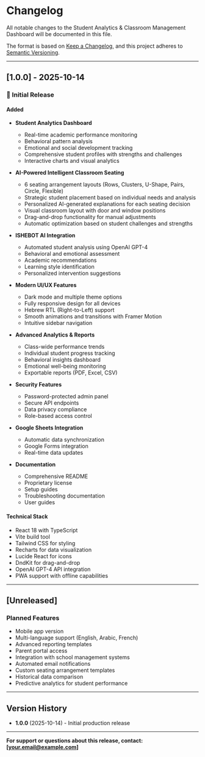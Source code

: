 # Changelog

All notable changes to the Student Analytics & Classroom Management Dashboard will be documented in this file.

The format is based on [Keep a Changelog](https://keepachangelog.com/en/1.0.0/),
and this project adheres to [Semantic Versioning](https://semver.org/spec/v2.0.0.html).

---

## [1.0.0] - 2025-10-14

### 🎉 Initial Release

#### Added
- **Student Analytics Dashboard**
  - Real-time academic performance monitoring
  - Behavioral pattern analysis
  - Emotional and social development tracking
  - Comprehensive student profiles with strengths and challenges
  - Interactive charts and visual analytics

- **AI-Powered Intelligent Classroom Seating**
  - 6 seating arrangement layouts (Rows, Clusters, U-Shape, Pairs, Circle, Flexible)
  - Strategic student placement based on individual needs and analysis
  - Personalized AI-generated explanations for each seating decision
  - Visual classroom layout with door and window positions
  - Drag-and-drop functionality for manual adjustments
  - Automatic optimization based on student challenges and strengths

- **ISHEBOT AI Integration**
  - Automated student analysis using OpenAI GPT-4
  - Behavioral and emotional assessment
  - Academic recommendations
  - Learning style identification
  - Personalized intervention suggestions

- **Modern UI/UX Features**
  - Dark mode and multiple theme options
  - Fully responsive design for all devices
  - Hebrew RTL (Right-to-Left) support
  - Smooth animations and transitions with Framer Motion
  - Intuitive sidebar navigation

- **Advanced Analytics & Reports**
  - Class-wide performance trends
  - Individual student progress tracking
  - Behavioral insights dashboard
  - Emotional well-being monitoring
  - Exportable reports (PDF, Excel, CSV)

- **Security Features**
  - Password-protected admin panel
  - Secure API endpoints
  - Data privacy compliance
  - Role-based access control

- **Google Sheets Integration**
  - Automatic data synchronization
  - Google Forms integration
  - Real-time data updates

- **Documentation**
  - Comprehensive README
  - Proprietary license
  - Setup guides
  - Troubleshooting documentation
  - User guides

#### Technical Stack
- React 18 with TypeScript
- Vite build tool
- Tailwind CSS for styling
- Recharts for data visualization
- Lucide React for icons
- DndKit for drag-and-drop
- OpenAI GPT-4 API integration
- PWA support with offline capabilities

---

## [Unreleased]

### Planned Features
- Mobile app version
- Multi-language support (English, Arabic, French)
- Advanced reporting templates
- Parent portal access
- Integration with school management systems
- Automated email notifications
- Custom seating arrangement templates
- Historical data comparison
- Predictive analytics for student performance

---

## Version History

- **1.0.0** (2025-10-14) - Initial production release

---

**For support or questions about this release, contact: [your.email@example.com]**
